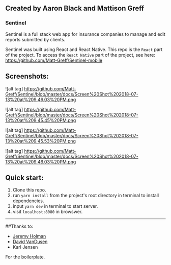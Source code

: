 ## Created by Aaron Black and Mattison Greff

### Sentinel

Sentinel is a full stack web app for insurance companies to manage and edit reports submitted by clients. 

Sentinel was built using React and React Native. This repo is the `React` part of the project. To access the `React Native` part of the project, see here: https://github.com/Matt-Greff/Sentinel-mobile

## Screenshots:

![alt tag] https://github.com/Matt-Greff/Sentinel/blob/master/docs/Screen%20Shot%202018-07-13%20at%209.46.03%20PM.png

![alt tag] https://github.com/Matt-Greff/Sentinel/blob/master/docs/Screen%20Shot%202018-07-13%20at%209.45.45%20PM.png

![alt tag] https://github.com/Matt-Greff/Sentinel/blob/master/docs/Screen%20Shot%202018-07-13%20at%209.45.53%20PM.png

![alt tag] https://github.com/Matt-Greff/Sentinel/blob/master/docs/Screen%20Shot%202018-07-13%20at%209.46.03%20PM.png

## Quick start:

1. Clone this repo.
2. run `yarn install` from the project's root directory in terminal to install dependencies. 
2. input `yarn dev` in terminal to start server.
3. visit `localhost:8080` in browswer.

---

##Thanks to: 
* [Jeremy Holman]()
* [David VanDusen](https://github.com/davidvandusen/react-webpack-boilerplate)
* Karl Jensen

For the boilerplate.

